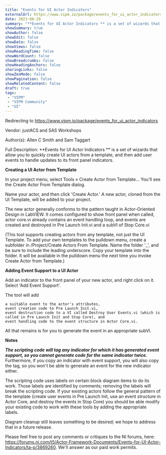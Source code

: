 ```yaml
---
title: "Events for UI Actor Indicators"
externalUrl: https://www.vipm.io/package/events_for_ui_actor_indicators
date: 2023-08-29
summary: "**Events for UI Actor Indicators ** is a set of wizards that allow you to quickly create UI actors from a template, and then add user events to handle updates to its front panel indicators."
showSummary: true
showAuthor: false
showEdit: false
showData: false
showViews: false
showReadingTime: false
showWordCount: false
showBreadcrumbs: false
showHeadingAnchors: false
sharingLinks: false
showZenMode: false
showPagination: false
showRelatedContent: false
draft: true
tags:
 - "VIPM"
 - "VIPM Community"
 - "UI"
---
```


Redirecting to https://www.vipm.io/package/events_for_ui_actor_indicators

Vendor: justACS and SAS Workshops

Author(s): Allen C Smith and Sam Taggart
 
Full Description:
**Events for UI Actor Indicators ** is a set of wizards that allow you to quickly create UI actors from a template, and then add user events to handle updates to its front panel indicators.

**Creating a UI Actor from Template**

In your project menu, select Tools » Create Actor from Template...  You'll see the Create Actor From Template dialog.

Name your actor, and then click 'Create Actor.'  A new actor, cloned from the UI Template, will be added to your project. 

The new actor generally conforms to the pattern taught in Actor-Oriented Design in LabVIEW.  It comes configured to show front panel when called, actor core.vi already contains an event handling loop, and events are created and destroyed in Pre Launch Init.vi and a subVI of Stop Core.vi

(This tool supports creating actors from any template, not just the UI Template.  To add your own templates to the pulldown menu, create a subfolder in <LabVIEW>/Project/Create Actors From Template.  Name the folder '_<My Template Name>', and be sure to include the leading underscore.  Copy your template into the folder.  It will be available in the pulldown menu the next time you invoke Create Actor from Template.)

**Adding Event Support to a UI Actor**

Add an indicator to the front panel of your new actor, and right click on it.  Select 'Add Event Support'.

The tool will add

    a suitable event to the actor's attributes,
    event creation code to Pre Launch Init.vi,
    event destruction code to a VI called Destroy User Events.vi (which is called in Pre Launch Init and Stop Core), and
    event handling code to the event structure in Actor Core.vi.

All that remains is for you to generate the event in an appropriate subVI.

**Notes**

***The scripting code will tag any indicator for which it has generated event support, so you cannot generate code for the same indicator twice.***  Furthermore, if you copy an indicator with event support, you will also copy the tag, so you won't be able to generate an event for the new indicator either.

The scripting code uses labels on certain block diagram items to do its work.  Those labels are identified by comments; removing the labels will break the scripting code.  If your existing actors follow the general pattern of the template (create user events in Pre Launch Init, use an event structure in Actor Core, and destroy the events in Stop Core) you should be able modify your existing code to work with these tools by adding the appropriate labels.

Diagram cleanup still leaves something to be desired; we hope to address that in a future release.

Please feel free to post any comments or critiques to the NI forums, here:  https://forums.ni.com/t5/Actor-Framework-Documents/Events-for-UI-Actor-Indicators/ta-p/3869260.  We'll answer as our paid work permits.